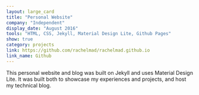 ```yaml
---
layout: large_card
title: "Personal Website"
company: "Independent"
display_date: "August 2016"
tools: "HTML, CSS, Jekyll, Material Design Lite, Github Pages"
show: true
category: projects
link: https://github.com/rachelmad/rachelmad.github.io
link_name: Github
---
```


This personal website and blog was built on Jekyll and uses Material Design Lite. 
It was built both to showcase my experiences and projects, and host my technical blog.